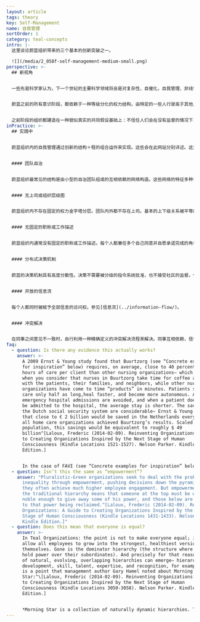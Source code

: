```yaml
---
layout: article
tags: theory
key: Self-Management
name: 自我管理
sortOrder: 1
category: teal-concepts
intro: |-
  这里谈论蔚蓝组织带来的三个基本的创新突破之一。

  ![](/media/2_058f-self-management-medium-small.png)
perspective: >-
  ## 新视角


  一些先驱科学家认为，下一个世纪的主要科学领域将会是对复杂性、自催化，自我管理、非线性、以及适应性系统的研究。这通常被称为复杂体，或混沌学（对于蔚蓝阶段而言，这些理论等同于牛顿理论在橙色阶段的地位）。虽然我们目前还只是刚刚开始重视这些，但自我管理绝对并不是个惊人的新发明。这个世界已经按照这个规则运作了数十亿年，衍生出各种出色而复杂的，让我们几乎无法理解的生物体和生态系统（道）。自组织是这个世界的生命力量，在混沌的边缘维持恰到好处的用来旋卷能量的微量秩序，将秩序比例维持在刚好能生效而又不束缚灵活的适应性和学习创新进程，而生生不息。^\[Laloux, Frederic (2014-02-09). Reinventing Organizations: A Guide to Creating Organizations Inspired by the Next Stage of Human Consciousness (Kindle Locations 2997-3003). Nelson Parker. Kindle Edition.]


  蔚蓝之前的所有意识阶段，都依赖于一种等级分化的权力结构，由特定的一些人行驶高于其他人的权威。力量和决策权集中在塔顶，将同事分割成有权和无权的强弱两种人群，并随之带来了有史以来一直在污染组织的各种扭曲和问题（违背人性）。组织内的权力被看作值得争夺的珍希商品。这种状况无疑会激发出人性的阴暗面：个人野心、政治心机、不信任、恐惧、和贪婪。在组织底层，这经常会激发带来无力感的两个孪生兄弟：懈怠和抱怨。我们在很多组织内见证到的那些不断蔓延开来的缺乏驱动力现象，就是权力不平等分配带来的毁灭性副作用。对少数幸运者而言，职场是快乐的自我表现空间，是一种跟同事友好携手追逐有意义目标的空间。而对多数人而言，工作单纯是种苦差，是每天出卖几个小时的人生来换取口粮的手段。全球化生产力的故事，只是个浪费才能和能量的悲伤神话。^\[Laloux, Frederic (2014-02-09). Reinventing Organizations: A Guide to Creating Organizations Inspired by the Next Stage of Human Consciousness (Kindle Locations 1416-1423). Nelson Parker. Kindle Edition.] ^\[A 2012 survey conducted by Tower Watson, a human resources consulting firm polled 32,000 workers in the corporate sector in 29 countries to measure employee engagement (as well as the key factors contributing to engagement, such as confidence in senior management and the perceived interest by senior management in employee well-being). The overarching conclusion: just around a third of people are engaged in their work (35 percent). Many more people are “detached” or actively “disengaged” (43 percent). The remaining 22 percent feel “unsupported.”] ^\[For a deep discussion of what motivates the modern worker, see Drive: The Surprising Truth About What Motivates Us by Daniel Pink, Riverhead Hardcover, 2009.]


  之前阶段的组织都建造在一种貌似真实的共同假设基础上：不信任人们会在没有监督的情况下，自觉为了组织的最大利益而行动。蔚蓝组织则建立在一种双向信任的基础上。劳动者和员工被看作有理喻的个体，渴望进行卓越的工作（劳动成为第一需要的共产主义阶段），组织信任成员会做正确的事。有了这个前提，就只需要很少的规则和控制机制。成员得到赋能而创造奇迹。
inPractice: >-
  ## 实践中


  蔚蓝组织内的自我管理通过创新的结构＋程的组合运作来实现。这些会在此网站分别详述。这里给出一些亮点：


  #### 团队自治


  蔚蓝组织最常见的结构是由小型的自治团队组成的互相依赖的网络构造。这些网络的特征多种多样，随着组织的行业特点和环境而不同，但基本细胞都是团队，一般由10-20人组成，具有自组织特性，不存在任何团队外部的上司。


  #### 无上司或组织层级图


  蔚蓝组织内不存在固定的权力金字塔分层。团队内外都不存在上司。基本的上下级关系被平等同事为主的双向承诺关系替代。决策权和力量会流动到任何有专长、有兴趣，或有热情自愿走上前台，对某个场景做出贡献的成员那里。流动性的、自然形成的阶层，替代了传统金字塔等级的固定权力构造，于是组织不再需要组织结构图。参见[组织结构](../organizational-structure/)。


  #### 无固定的职称或工作描述


  蔚蓝组织内通常没有固定的职称或工作描述。每个人都兼任多个自己同意并自愿承诺完成的角色。当某人感觉到某个课题或机会在呼唤一个新角色，就会单纯的站出来，申请承担这个角色任务。参见职称和工作描述，以及岗位定义和任务分派。[职称与工作描述](../job-titles-and-job-descriptions/)以及[岗位定义与任务分派](../role-definition-and-allocation/)。


  #### 分布式决策机制


  蔚蓝的决策机制具有高度分散性。决策不需要被分级的指令系统批准，也不接受社区的监督。任何人都可以在寻求1）所有被影响到的人，2）在该领域有专长的人的建议之后做任何决策。参见[决策](../decision-making/)。


  #### 开放的信息流


  每个人都同时被赋予全部信息的访问权。参见[信息流](../information-flow/)。


  #### 冲突解决


  在同事之间意见不一致时，自行利用一种精确定义的冲突解决流程来解决。同事互相依赖，信任各自的双向承诺。参见 [冲突解决](../conflict-resolution/)。
faq:
  - question: Is there any evidence this actually works?
    answer: >-
      A 2009 Ernst & Young study found that Buurtzorg (see “Concrete examples
      for inspiration” below) requires, on average, close to 40 percent fewer
      hours of care per client than other nursing organizations— which is ironic
      when you consider that nurses in Buurtzorg take time for coffee and talk
      with the patients, their families, and neighbors, while other nursing
      organizations have come to time “products” in minutes. Patients stay in
      care only half as long,heal faster, and become more autonomous. A third of
      emergency hospital admissions are avoided, and when a patient does need to
      be admitted to the hospital, the average stay is shorter. The savings for
      the Dutch social security system are considerable— Ernst & Young estimates
      that close to € 2 billion would be saved in the Netherlands every year if
      all home care organizations achieved Buurtzorg’s results. Scaled to the US
      population, this savings would be equivalent to roughly $ 49
      billion^[Laloux, Frederic (2014-02-09). Reinventing Organizations: A Guide
      to Creating Organizations Inspired by the Next Stage of Human
      Consciousness (Kindle Locations 1521-1527). Nelson Parker. Kindle
      Edition.]


      In the case of FAVI (see “Concrete examples for inspiration” below), a foundry based in France, all its competitors have moved to China to enjoy cheaper labor costs. And yet FAVI is not only the one producer left standing in Europe; it also commands a 50 percent market share for its gearbox forks. Its product quality is legendary, and its on-time delivery close to mythical: workers are proud of their record of not a single order delivered late in over 25 years. FAVI delivers high profit margins, year in and year out, despite Chinese competition, salaries well above average, and highly cyclical demand patterns.^[Laloux, Frederic (2014-02-09). Reinventing Organizations: A Guide to Creating Organizations Inspired by the Next Stage of Human Consciousness (Kindle Locations 1690-1694). Nelson Parker. Kindle Edition.]
  - question: Isn’t this the same as “empowerment”?
    answer: "Pluralistic-Green organizations seek to deal with the problem of power
      inequality through empowerment, pushing decisions down the pyramid, and
      they often achieve much higher employee engagement. But empowerment within
      the traditional hierarchy means that someone at the top must be wise or
      noble enough to give away some of his power, and those below are subject
      to that power being reclaimed.^[Laloux, Frederic (2014-02-09). Reinventing
      Organizations: A Guide to Creating Organizations Inspired by the Next
      Stage of Human Consciousness (Kindle Locations 1431-1433). Nelson Parker.
      Kindle Edition.]"
  - question: Does this mean that everyone is equal?
    answer: >-
      In Teal Organizations: the point is not to make everyone equal; it is to
      allow all employees to grow into the strongest, healthiest version of
      themselves. Gone is the dominator hierarchy (the structure where bosses
      hold power over their subordinates). And precisely for that reason, lots
      of natural, evolving, overlapping hierarchies can emerge— hierarchies of
      development, skill, talent, expertise, and recognition, for example. This
      is a point that management author Gary Hamel noted about Morning
      Star:^\[Laloux, Frederic (2014-02-09). Reinventing Organizations: A Guide
      to Creating Organizations Inspired by the Next Stage of Human
      Consciousness (Kindle Locations 3050-3058). Nelson Parker. Kindle
      Edition.]


      *Morning Star is a collection of naturally dynamic hierarchies. There isn’t one formal hierarchy; there are many informal ones. On any issue some colleagues will have a bigger say than others will, depending on their expertise and willingness to help. These are hierarchies of influence, not position, and they’re built from the bottom up. At Morning Star one accumulates authority by demonstrating expertise, helping peers, and adding value. Stop doing those things, and your influence wanes— as will your pay.*^\[Gary Hamel, “First, Let’s Fire All the Managers,” Harvard Business Review, December 2011, http:// hbr.org/ 2011/ 12/ first-lets-fire-all-the-managers, accessed April 11, 2012.]
---
```

